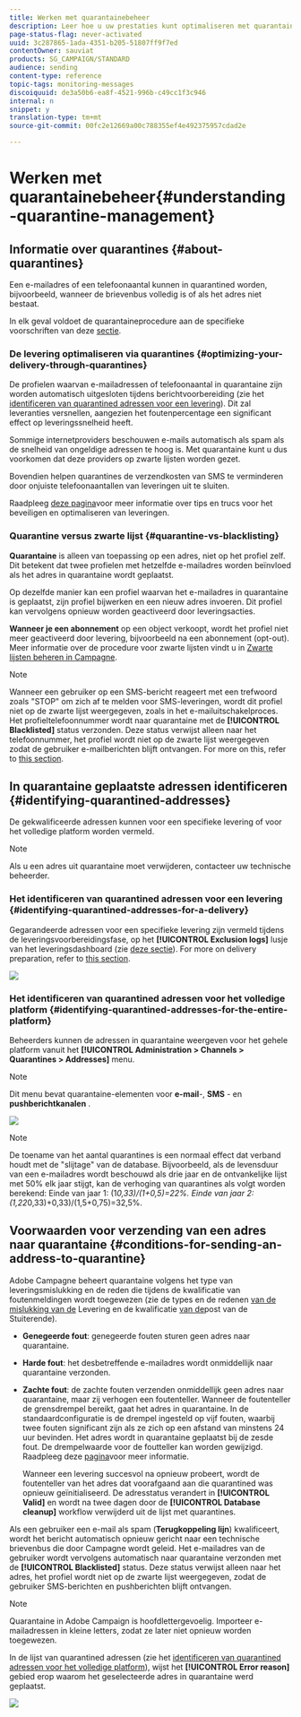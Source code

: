```yaml
---
title: Werken met quarantainebeheer
description: Leer hoe u uw prestaties kunt optimaliseren met quarantainebeheer.
page-status-flag: never-activated
uuid: 3c287865-1ada-4351-b205-51807ff9f7ed
contentOwner: sauviat
products: SG_CAMPAIGN/STANDARD
audience: sending
content-type: reference
topic-tags: monitoring-messages
discoiquuid: de3a50b6-ea8f-4521-996b-c49cc1f3c946
internal: n
snippet: y
translation-type: tm+mt
source-git-commit: 00fc2e12669a00c788355ef4e492375957cdad2e

---
```



# Werken met quarantainebeheer{#understanding-quarantine-management}

## Informatie over quarantines {#about-quarantines}

Een e-mailadres of een telefoonaantal kunnen in quarantined worden, bijvoorbeeld, wanneer de brievenbus volledig is of als het adres niet bestaat.

In elk geval voldoet de quarantaineprocedure aan de specifieke voorschriften van deze [sectie](#conditions-for-sending-an-address-to-quarantine).

### De levering optimaliseren via quarantines {#optimizing-your-delivery-through-quarantines}

De profielen waarvan e-mailadressen of telefoonaantal in quarantaine zijn worden automatisch uitgesloten tijdens berichtvoorbereiding (zie het [identificeren van quarantined adressen voor een levering](#identifying-quarantined-addresses-for-a-delivery)). Dit zal leveranties versnellen, aangezien het foutenpercentage een significant effect op leveringssnelheid heeft.

Sommige internetproviders beschouwen e-mails automatisch als spam als de snelheid van ongeldige adressen te hoog is. Met quarantaine kunt u dus voorkomen dat deze providers op zwarte lijsten worden gezet.

Bovendien helpen quarantines de verzendkosten van SMS te verminderen door onjuiste telefoonaantallen van leveringen uit te sluiten.

Raadpleeg [deze pagina](https://docs.campaign.adobe.com/doc/standard/getting_started/en/ACS_DeliveryBestPractices.html)voor meer informatie over tips en trucs voor het beveiligen en optimaliseren van leveringen.

### Quarantine versus zwarte lijst {#quarantine-vs-blacklisting}

**Quarantaine** is alleen van toepassing op een adres, niet op het profiel zelf. Dit betekent dat twee profielen met hetzelfde e-mailadres worden beïnvloed als het adres in quarantaine wordt geplaatst.

Op dezelfde manier kan een profiel waarvan het e-mailadres in quarantaine is geplaatst, zijn profiel bijwerken en een nieuw adres invoeren. Dit profiel kan vervolgens opnieuw worden geactiveerd door leveringsacties.

**Wanneer je een abonnement** op een object verkoopt, wordt het profiel niet meer geactiveerd door levering, bijvoorbeeld na een abonnement (opt-out). Meer informatie over de procedure voor zwarte lijsten vindt u in [Zwarte lijsten beheren in Campagne](../../audiences/using/about-opt-in-and-opt-out-in-campaign.md).

>[!NOTE]
>
>Wanneer een gebruiker op een SMS-bericht reageert met een trefwoord zoals &quot;STOP&quot; om zich af te melden voor SMS-leveringen, wordt dit profiel niet op de zwarte lijst weergegeven, zoals in het e-mailuitschakelproces. Het profieltelefoonnummer wordt naar quarantaine met de **[!UICONTROL Blacklisted]** status verzonden. Deze status verwijst alleen naar het telefoonnummer, het profiel wordt niet op de zwarte lijst weergegeven zodat de gebruiker e-mailberichten blijft ontvangen. For more on this, refer to [this section](../../channels/using/managing-incoming-sms.md#managing-stop-sms).

## In quarantaine geplaatste adressen identificeren {#identifying-quarantined-addresses}

De gekwalificeerde adressen kunnen voor een specifieke levering of voor het volledige platform worden vermeld.

>[!NOTE]
>
>Als u een adres uit quarantaine moet verwijderen, contacteer uw technische beheerder.

### Het identificeren van quarantined adressen voor een levering {#identifying-quarantined-addresses-for-a-delivery}

Gegarandeerde adressen voor een specifieke levering zijn vermeld tijdens de leveringsvoorbereidingsfase, op het **[!UICONTROL Exclusion logs]** lusje van het leveringsdashboard (zie [deze sectie](../../sending/using/monitoring-a-delivery.md#exclusion-logs)). For more on delivery preparation, refer to [this section](../../sending/using/preparing-the-send.md).

![](assets/exclusion_logs.png)

### Het identificeren van quarantined adressen voor het volledige platform {#identifying-quarantined-addresses-for-the-entire-platform}

Beheerders kunnen de adressen in quarantaine weergeven voor het gehele platform vanuit het **[!UICONTROL Administration > Channels > Quarantines > Addresses]** menu.

>[!NOTE]
>
>Dit menu bevat quarantaine-elementen voor **e-mail**-, **SMS** - en **pushberichtkanalen** .

![](assets/quarantines1.png)

>[!NOTE]
>
>De toename van het aantal quarantines is een normaal effect dat verband houdt met de &quot;slijtage&quot; van de database. Bijvoorbeeld, als de levensduur van een e-mailadres wordt beschouwd als drie jaar en de ontvankelijke lijst met 50% elk jaar stijgt, kan de verhoging van quarantines als volgt worden berekend: Einde van jaar 1: (1*0,33)/(1+0,5)=22%. Einde van jaar 2: (1,22*0,33)+0,33)/(1,5+0,75)=32,5%.

## Voorwaarden voor verzending van een adres naar quarantaine {#conditions-for-sending-an-address-to-quarantine}

Adobe Campagne beheert quarantaine volgens het type van leveringsmislukking en de reden die tijdens de kwalificatie van foutenmeldingen wordt toegewezen (zie de types en de redenen [van de mislukking van de](../../sending/using/understanding-delivery-failures.md#delivery-failure-types-and-reasons) Levering en de kwalificatie [van de](../../sending/using/understanding-delivery-failures.md#bounce-mail-qualification)post van de Stuiterende).

* **Genegeerde fout**: genegeerde fouten sturen geen adres naar quarantaine.
* **Harde fout**: het desbetreffende e-mailadres wordt onmiddellijk naar quarantaine verzonden.
* **Zachte fout**: de zachte fouten verzenden onmiddellijk geen adres naar quarantaine, maar zij verhogen een foutenteller. Wanneer de foutenteller de grensdrempel bereikt, gaat het adres in quarantaine. In de standaardconfiguratie is de drempel ingesteld op vijf fouten, waarbij twee fouten significant zijn als ze zich op een afstand van minstens 24 uur bevinden. Het adres wordt in quarantaine geplaatst bij de zesde fout. De drempelwaarde voor de foutteller kan worden gewijzigd. Raadpleeg deze [pagina](../../administration/using/configuring-email-channel.md#email-channel-parameters)voor meer informatie.

   Wanneer een levering succesvol na opnieuw probeert, wordt de foutenteller van het adres dat voorafgaand aan die quarantined was opnieuw geïnitialiseerd. De adresstatus verandert in **[!UICONTROL Valid]** en wordt na twee dagen door de **[!UICONTROL Database cleanup]** workflow verwijderd uit de lijst met quarantines.

Als een gebruiker een e-mail als spam (**Terugkoppeling lijn**) kwalificeert, wordt het bericht automatisch opnieuw gericht naar een technische brievenbus die door Campagne wordt geleid. Het e-mailadres van de gebruiker wordt vervolgens automatisch naar quarantaine verzonden met de **[!UICONTROL Blacklisted]** status. Deze status verwijst alleen naar het adres, het profiel wordt niet op de zwarte lijst weergegeven, zodat de gebruiker SMS-berichten en pushberichten blijft ontvangen.

>[!NOTE]
Quarantaine in Adobe Campaign is hoofdlettergevoelig. Importeer e-mailadressen in kleine letters, zodat ze later niet opnieuw worden toegewezen.

In de lijst van quarantined adressen (zie het [identificeren van quarantined adressen voor het volledige platform](#identifying-quarantined-addresses-for-the-entire-platform)), wijst het **[!UICONTROL Error reason]** gebied erop waarom het geselecteerde adres in quarantaine werd geplaatst.

![](assets/quarantines2.png)

